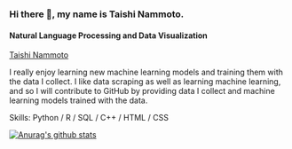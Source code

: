 ### Hi there 👋, my name is Taishi Nammoto.
#### Natural Language Processing and Data Visualization
<div class="LI-profile-badge"  data-version="v1" data-size="medium" data-locale="en_US" data-type="vertical" data-theme="dark" data-vanity="taishi-nammoto"><a class="LI-simple-link" href='https://www.linkedin.com/in/taishi-nammoto?trk=profile-badge'>Taishi Nammoto</a></div>

I really enjoy learning new machine learning models and training them with the data I collect. I like data scraping as well as learning machine learning, and so I will contribute to GitHub by providing data I collect and machine learning models trained with the data. 

Skills: Python / R / SQL / C++ / HTML / CSS

[![Anurag's github stats](https://github-readme-stats.vercel.app/api?username=taishi-nammoto)](https://github.com/anuraghazra/github-readme-stats)
